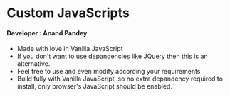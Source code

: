 # Custom JavaScripts
#### Developer : Anand Pandey
- Made with love in Vanilla JavaScript
- If you don't want to use depandencies like JQuery then this is an alternative.
- Feel free to use and even modify according your requirements
- Build fully with Vanilla JavaScript, so no extra depandency required to install, only browser's JavaScript should be enabled.


